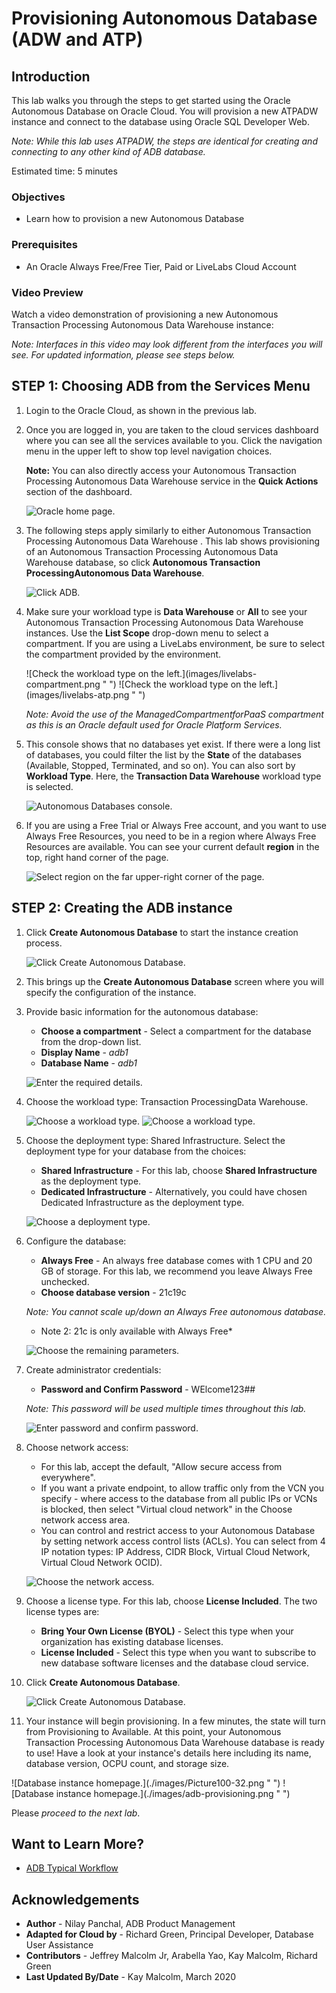# Provisioning Autonomous Database (ADW and ATP)

## Introduction

This lab walks you through the steps to get started using the Oracle Autonomous Database on Oracle Cloud. You will provision a new <if type="atp">ATP</if><if type="adw">ADW</if> instance and connect to the database using Oracle SQL Developer Web.

*Note: While this lab uses <if type="atp">ATP</if><if type="adw">ADW</if>, the steps are identical for creating and connecting to any other kind of ADB database.*

Estimated time: 5 minutes

### Objectives
-   Learn how to provision a new Autonomous Database

### Prerequisites
* An Oracle Always Free/Free Tier, Paid or LiveLabs Cloud Account

### Video Preview

Watch a video demonstration of provisioning a new <if type="atp">Autonomous Transaction Processing</if> <if type="adw">Autonomous Data Warehouse</if> instance:

[](youtube:Q6hxMaAPghI)

*Note: Interfaces in this video may look different from the interfaces you will see. For updated information, please see steps below.*

## **STEP 1**: Choosing ADB from the Services Menu

1. Login to the Oracle Cloud, as shown in the previous lab.
2. Once you are logged in, you are taken to the cloud services dashboard where you can see all the services available to you. Click the navigation menu in the upper left to show top level navigation choices.

    __Note:__ You can also directly access your <if type="atp">Autonomous Transaction Processing</if> <if type="adw">Autonomous Data Warehouse</if>   service in the __Quick Actions__ section of the dashboard.

    ![Oracle home page.](./images/Picture100-36.png " ")

3. The following steps apply similarly to either <if type="atp">Autonomous Transaction Processing</if> <if type="adw">Autonomous Data Warehouse</if>  . This lab shows provisioning of an <if type="atp">Autonomous Transaction Processing</if> <if type="adw">Autonomous Data Warehouse</if>   database, so click <if type="atp">**Autonomous Transaction Processing**</if><if type="adw">**Autonomous Data Warehouse**</if>.

    ![Click ADB.](images/LabGuide1-39fb4a5b.png " ")

4. Make sure your workload type is __Data Warehouse__ or __All__ to see your <if type="atp">Autonomous Transaction Processing</if> <if type="adw">Autonomous Data Warehouse</if> instances. Use the __List Scope__ drop-down menu to select a compartment. If you are using a LiveLabs environment, be sure to select the compartment provided by the environment.

    <if type="adw">
    ![Check the workload type on the left.](images/livelabs-compartment.png " ")
    </if>
    <if type="atp">
    ![Check the workload type on the left.](images/livelabs-atp.png " ")
    </if>

   *Note: Avoid the use of the ManagedCompartmentforPaaS compartment as this is an Oracle default used for Oracle Platform Services.*

5. This console shows that no databases yet exist. If there were a long list of databases, you could filter the list by the **State** of the databases (Available, Stopped, Terminated, and so on). You can also sort by __Workload Type__. Here, the __<if type="atp">Transaction</if> <if type="adw">Data Warehouse</if>__ workload type is selected.

    ![Autonomous Databases console.](./images/Compartment.png " ")

6. If you are using a Free Trial or Always Free account, and you want to use Always Free Resources, you need to be in a region where Always Free Resources are available. You can see your current default **region** in the top, right hand corner of the page.

    ![Select region on the far upper-right corner of the page.](./images/Region.png " ")

## **STEP 2**: Creating the ADB instance

1. Click **Create Autonomous Database** to start the instance creation process.

    ![Click Create Autonomous Database.](./images/Picture100-23.png " ")

2.  This brings up the __Create Autonomous Database__ screen where you will specify the configuration of the instance.
3. Provide basic information for the autonomous database:

    - __Choose a compartment__ - Select a compartment for the database from the drop-down list.
    - __Display Name__ - *adb1*
    - __Database Name__ - *adb1*

    ![Enter the required details.](./images/Picture100-26.png " ")

4. Choose the workload type:  <if type="atp">Transaction Processing</if><if type="adw">Data Warehouse</if>. 

    <if type="atp">![Choose a workload type.](./images/Picture100-26a.png " ")</if>
    <if type="adw">![Choose a workload type.](./images/Picture100-26b.png " ")</if>

5. Choose the deployment type: Shared Infrastructure. Select the deployment type for your database from the choices:

    - __Shared Infrastructure__ - For this lab, choose __Shared Infrastructure__ as the deployment type.
    - __Dedicated Infrastructure__ - Alternatively, you could have chosen Dedicated Infrastructure as the deployment type.

    ![Choose a deployment type.](./images/Picture100-26_deployment_type.png " ")

6. Configure the database:

    - __Always Free__ - An always free database comes with 1 CPU and 20 GB of storage. <if type="adw">For this lab, we recommend you leave Always Free unchecked.</if>
    - __Choose database version__ - <if type="atp">21c</if><if type="adw">19c</if>

    *Note: You cannot scale up/down an Always Free autonomous database.*
    <if type="atp">
    * Note 2: 21c is only available with Always Free*
     
    ![Choose the remaining parameters.](./images/21c-alwaysfree.png " ")</if>
    

7. Create administrator credentials:

    - __Password and Confirm Password__ - WElcome123##

    *Note: This password will be used multiple times throughout this lab.*

    ![Enter password and confirm password.](./images/Picture100-26d.png " ")
8. Choose network access:
    - For this lab, accept the default, "Allow secure access from everywhere".
    - If you want a private endpoint, to allow traffic only from the VCN you specify - where access to the database from all public IPs or VCNs is blocked, then select "Virtual cloud network" in the Choose network access area.
    - You can control and restrict access to your Autonomous Database by setting network access control lists (ACLs). You can select from 4 IP notation types: IP Address, CIDR Block, Virtual Cloud Network, Virtual Cloud Network OCID).

    ![Choose the network access.](./images/Picture100-26e.png " ")

9. Choose a license type. For this lab, choose __License Included__. The two license types are:

    - __Bring Your Own License (BYOL)__ - Select this type when your organization has existing database licenses.
    - __License Included__ - Select this type when you want to subscribe to new database software licenses and the database cloud service.

10. Click __Create Autonomous Database__.

    ![Click Create Autonomous Database.](./images/Picture100-27.png " ")

11.  Your instance will begin provisioning. In a few minutes, the state will turn from Provisioning to Available. At this point, your <if type="atp">Autonomous Transaction Processing</if> <if type="adw">Autonomous Data Warehouse</if> database is ready to use! Have a look at your instance's details here including its name, database version, OCPU count, and storage size.
<if type="adw">
    ![Database instance homepage.](./images/Picture100-32.png " ")
</if>
<if type="atp">
    ![Database instance homepage.](./images/adb-provisioning.png " ")
</if>

Please *proceed to the next lab*.

## Want to Learn More?

- [ADB Typical Workflow](https://docs.oracle.com/en/cloud/paas/autonomous-data-warehouse-cloud/user/autonomous-workflow.html#GUID-5780368D-6D40-475C-8DEB-DBA14BA675C3)

## **Acknowledgements**

- **Author** - Nilay Panchal, ADB Product Management
- **Adapted for Cloud by** - Richard Green, Principal Developer, Database User Assistance
- **Contributors** - Jeffrey Malcolm Jr, Arabella Yao, Kay Malcolm, Richard Green
- **Last Updated By/Date** - Kay Malcolm, March 2020
